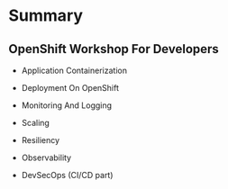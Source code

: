 # Summary​

## OpenShift Workshop For Developers

- Application Containerization

- Deployment On OpenShift

- Monitoring And Logging

- Scaling

- Resiliency

- Observability

- DevSecOps (CI/CD part)
